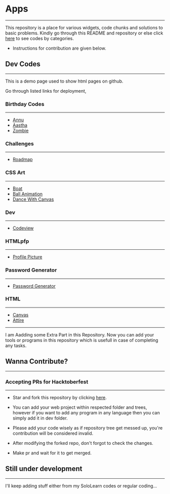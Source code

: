 # Apps

<hr>

This repository is a place for various widgets, code chunks and solutions to basic problems. Kindly go through this README and repository or else click [here](https://mr-vabs.github.io/apps/) to see codes by categories.

- Instructions for contribution are given below.

## Dev Codes

<hr>

This is a demo page used to show html pages on github.

Go through listed links for deployment,

### Birthday Codes

<hr>

- [Annu](https://mr-vabs.github.io/apps/B'day/Annu.html)
- [Aastha](https://mr-vabs.github.io/apps/B'day/Aastha.html)
- [Zombie](https://mr-vabs.github.io/apps/B'day/Zombie.html)

### Challenges

<hr>

- [Roadmap](https://mr-vabs.github.io/apps/Challenge/roadmap.html)

### CSS Art

<hr>

- [Boat](https://mr-vabs.github.io/apps/Css%20art/Boat.html)
- [Ball Animation](https://mr-vabs.github.io/apps/Css%20art/ball-animation.html)
- [Dance With Canvas](https://mr-vabs.github.io/apps/Css%20art/dance%20with%20canvas.html)

### Dev

<hr>

- [Codeview](https://github.com/Mr-vabs/apps/tree/main/Dev)

### HTMLpfp

<hr>

- [Profile Picture](https://mr-vabs.github.io/apps/HTMLpfp/index.htm)

### Password Generator

<hr>

- [Password Generator](https://mr-vabs.github.io/apps/Password%20Generator/index.html)

### HTML

<hr>

- [Canvas](https://mr-vabs.github.io/apps/Webs/index.html)
- [Attire](https://mr-vabs.github.io/apps/Webs/recommendation.html)

<hr>

I am Aadding some Extra Part in this Repository. Now you can add your tools or programs in this repository which is usefull in case of completing any tasks.

## Wanna Contribute?

<hr>

### Accepting PRs for Hacktoberfest

<hr>

- Star and fork this repository by clicking [here](https://github.com/Mr-vabs/apps/fork).

- You can add your web project within respected folder and trees, however if you want to add any program in any language then you can simply add it in dev folder.

- Please add your code wisely as if repository tree get messed up, you're contribution will be considered invalid.

- After modifying the forked repo, don't forgot to check the changes.

- Make pr and wait for it to get merged.

## Still under development

<hr>

I'll keep adding stuff either from my SoloLearn codes or regular coding...
